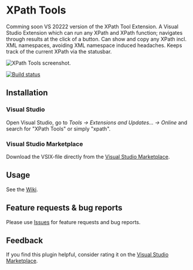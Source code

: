 # XPath Tools
Comming soon VS 20222 version of the XPath Tool Extension. 
A Visual Studio Extension which can run any XPath and XPath function; navigates through results at the click of a button. Can show and copy any XPath incl. XML namespaces, avoiding XML namespace induced headaches. Keeps track of the current XPath via the statusbar.

![XPath Tools screenshot.](https://github.com/uli-weltersbach/XPathTools/wiki/images/PackagePreviewImage.png)

[![Build status](https://ci.appveyor.com/api/projects/status/q8j6j61ho4oa23ww/branch/master?svg=true)](https://ci.appveyor.com/project/uli-weltersbach/xpathtools/branch/master)

## Installation
### Visual Studio
Open Visual Studio, go to _Tools &rarr; Extensions and Updates... &rarr; Online_ and search for "XPath Tools" or simply "xpath".

### Visual Studio Marketplace
Download the VSIX-file directly from the [Visual Studio Marketplace](https://marketplace.visualstudio.com/items?itemName=UliWeltersbach.XPathInformation).

## Usage
See the [Wiki](https://github.com/uli-weltersbach/XPathTools/wiki).

## Feature requests & bug reports
Please use [Issues](https://github.com/uli-weltersbach/XPathTools/issues) for feature requests and bug reports.

## Feedback
If you find this plugin helpful, consider rating it on the [Visual Studio Marketplace](https://marketplace.visualstudio.com/items?itemName=UliWeltersbach.XPathInformation#review-details).
